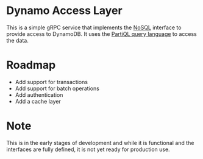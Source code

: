 # Dynamo Access Layer

This is a simple gRPC service that implements the [NoSQL](https://github.com/topcoder-platform/plat-interface-definition/blob/main/data-access-layer/nosql/parti_ql.proto) interface to provide access to DynamoDB. It uses the [PartiQL query language](https://docs.aws.amazon.com/amazondynamodb/latest/developerguide/ql-reference.html) to access the data.

# Roadmap

- Add support for transactions
- Add support for batch operations
- Add authentication
- Add a cache layer

# Note

This is in the early stages of development and while it is functional and the interfaces are fully defined, it is not yet ready for production use.
